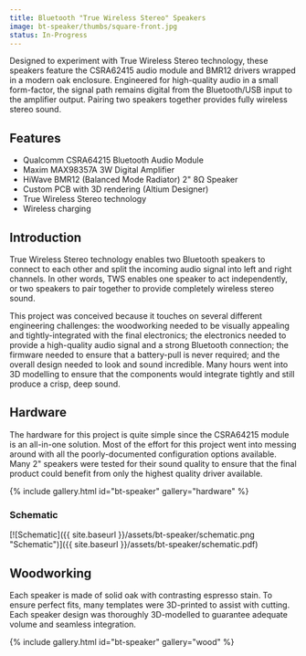 ```yaml
---
title: Bluetooth "True Wireless Stereo" Speakers
image: bt-speaker/thumbs/square-front.jpg
status: In-Progress
---
```


Designed to experiment with True Wireless Stereo technology, these speakers feature the CSRA62415 audio module and BMR12 drivers wrapped in a modern oak enclosure.  Engineered for high-quality audio in a small form-factor, the signal path remains digital from the Bluetooth/USB input to the amplifier output.  Pairing two speakers together provides fully wireless stereo sound.<!-- more -->

## Features ##
* Qualcomm CSRA64215 Bluetooth Audio Module
* Maxim MAX98357A 3W Digital Amplifier
* HiWave BMR12 (Balanced Mode Radiator) 2" 8Ω Speaker
* Custom PCB with 3D rendering (Altium Designer)
* True Wireless Stereo technology
* Wireless charging

## Introduction ##
True Wireless Stereo technology enables two Bluetooth speakers to connect to each other and split the incoming audio signal into left and right channels.  In other words, TWS enables one speaker to act independently, or two speakers to pair together to provide completely wireless stereo sound.

This project was conceived because it touches on several different engineering challenges:  the woodworking needed to be visually appealing and tightly-integrated with the final electronics; the electronics needed to provide a high-quality audio signal and a strong Bluetooth connection; the firmware needed to ensure that a battery-pull is never required; and the overall design needed to look and sound incredible.  Many hours went into 3D modelling to ensure that the components would integrate tightly and still produce a crisp, deep sound.

## Hardware ##
The hardware for this project is quite simple since the CSRA64215 module is an all-in-one solution.  Most of the effort for this project went into messing around with all the poorly-documented configuration options available.  Many 2" speakers were tested for their sound quality to ensure that the final product could benefit from only the highest quality driver available.

{% include gallery.html id="bt-speaker" gallery="hardware" %}

### Schematic ###
[![Schematic]({{ site.baseurl }}/assets/bt-speaker/schematic.png "Schematic")]({{ site.baseurl }}/assets/bt-speaker/schematic.pdf)

## Woodworking ##
Each speaker is made of solid oak with contrasting espresso stain.  To ensure perfect fits, many templates were 3D-printed to assist with cutting.  Each speaker design was thoroughly 3D-modelled to guarantee adequate volume and seamless integration.

{% include gallery.html id="bt-speaker" gallery="wood" %}